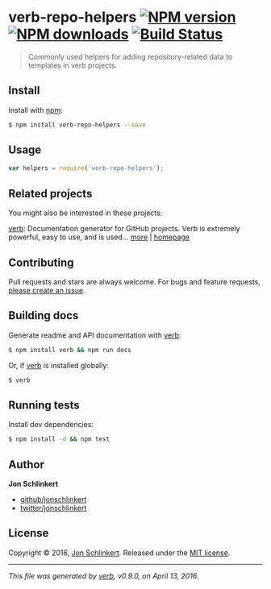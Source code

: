 # verb-repo-helpers [![NPM version](https://img.shields.io/npm/v/verb-repo-helpers.svg?style=flat)](https://www.npmjs.com/package/verb-repo-helpers) [![NPM downloads](https://img.shields.io/npm/dm/verb-repo-helpers.svg?style=flat)](https://npmjs.org/package/verb-repo-helpers) [![Build Status](https://img.shields.io/travis/verbose/verb-repo-helpers.svg?style=flat)](https://travis-ci.org/verbose/verb-repo-helpers)

> Commonly used helpers for adding repository-related data to templates in verb projects.

## Install

Install with [npm](https://www.npmjs.com/):

```sh
$ npm install verb-repo-helpers --save
```

## Usage

```js
var helpers = require('verb-repo-helpers');
```

## Related projects

You might also be interested in these projects:

[verb](https://www.npmjs.com/package/verb): Documentation generator for GitHub projects. Verb is extremely powerful, easy to use, and is used… [more](https://www.npmjs.com/package/verb) | [homepage](https://github.com/verbose/verb)

## Contributing

Pull requests and stars are always welcome. For bugs and feature requests, [please create an issue](https://github.com/jonschlinkert/verb-repo-helpers/issues/new).

## Building docs

Generate readme and API documentation with [verb](https://github.com/verbose/verb):

```sh
$ npm install verb && npm run docs
```

Or, if [verb](https://github.com/verbose/verb) is installed globally:

```sh
$ verb
```

## Running tests

Install dev dependencies:

```sh
$ npm install -d && npm test
```

## Author

**Jon Schlinkert**

* [github/jonschlinkert](https://github.com/jonschlinkert)
* [twitter/jonschlinkert](http://twitter.com/jonschlinkert)

## License

Copyright © 2016, [Jon Schlinkert](https://github.com/jonschlinkert).
Released under the [MIT license](https://github.com/verbose/verb-repo-helpers/blob/master/LICENSE).

***

_This file was generated by [verb](https://github.com/verbose/verb), v0.9.0, on April 13, 2016._